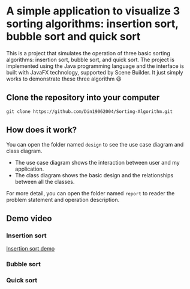 # A simple application to visualize 3 sorting algorithms: insertion sort, bubble sort and quick sort

This is a project that simulates the operation of three basic sorting algorithms: insertion sort, bubble sort, and quick sort. The project is implemented using the Java programming language and the interface is built with JavaFX technology, supported by Scene Builder. It just simply works to demonstrate these three algorithm 😃

## Clone the repository into your computer
```
git clone https://github.com/Din19062004/Sorting-Algorithm.git
```

## How does it work?
You can open the folder named ```design``` to see the use case diagram and class diagram.
- The use case diagram shows the interaction between user and my application. 
- The class diagram shows the basic design and the relationships between all the classes.

For more detail, you can open the folder named ```report``` to reader the problem statement and operation description.

## Demo video
### Insertion sort
[Insertion sort demo](https://imgur.com/SKX8CUZ.mp4)
### Bubble sort
### Quick sort
